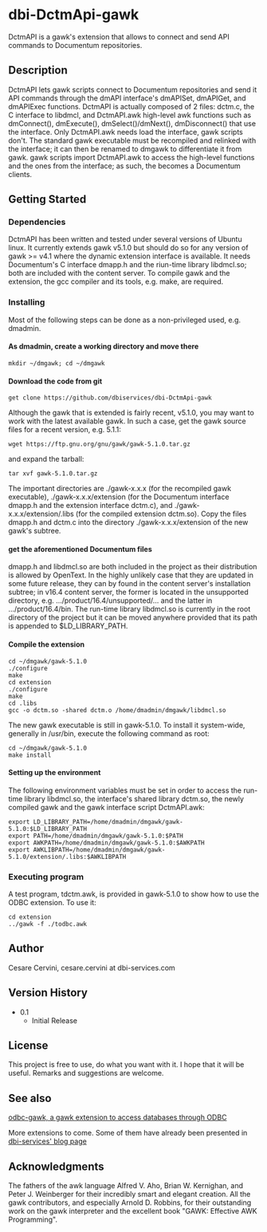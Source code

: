 # dbi-DctmApi-gawk

DctmAPI is a gawk's extension that allows to connect and send API commands to Documentum repositories.

## Description

DctmAPI lets gawk scripts connect to Documentum repositories and send it API commands through the dmAPI interface's dmAPISet, dmAPIGet, and dmAPIExec functions.
DctmAPI is actually composed of 2 files: dctm.c, the C interface to libdmcl, and DctmAPI.awk high-level awk functions such as dmConnect(), dmExecute(), dmSelect()/dmNext(), dmDisconnect() that use the interface. Only DctmAPI.awk needs load the interface, gawk scripts don't.
The standard gawk executable must be recompiled and relinked with the interface; it can then be renamed to dmgawk to differentiate it from gawk.
gawk scripts import DctmAPI.awk to access the high-level functions and the ones from the interface; as such, the becomes a Documentum clients.

## Getting Started

### Dependencies

DctmAPI has been written and tested under several versions of Ubuntu linux.
It currently extends gawk v5.1.0 but should do so for any version of gawk >= v4.1 where the dynamic extension interface is available.
It needs Documentum's C interface dmapp.h and the riun-time library libdmcl.so; both are included with the content server.
To compile gawk and the extension, the gcc compiler and its tools, e.g. make, are required.

### Installing

Most of the following steps can be done as a non-privileged used, e.g. dmadmin.

#### As dmadmin, create a working directory and move there
```
mkdir ~/dmgawk; cd ~/dmgawk
```

#### Download the code from git
```
get clone https://github.com/dbiservices/dbi-DctmApi-gawk
```
Although the gawk that is extended is fairly recent, v5.1.0, you may want to work with the latest available gawk. In such a case, get the gawk source files for a recent version, e.g. 5.1.1:
```
wget https://ftp.gnu.org/gnu/gawk/gawk-5.1.0.tar.gz
```
and expand the tarball:
```
tar xvf gawk-5.1.0.tar.gz
```
The important directories are ./gawk-x.x.x (for the recompiled gawk executable), ./gawk-x.x.x/extension (for the Documentum interface dmapp.h and the extension interface dctm.c), and ./gawk-x.x.x/extension/.libs (for the compiled extension dctm.so). Copy the files dmapp.h and dctm.c into the directory ./gawk-x.x.x/extension of the new gawk's subtree.

#### get the aforementioned Documentum files
dmapp.h and libdmcl.so are both included in the project as their distribution is allowed by OpenText. In the highly unlikely case that they are updated in some future release, they can by found in the content server's installation subtree; in v16.4 content server, the former is located in the unsupported directory, e.g. .../product/16.4/unsupported/... and the latter in .../product/16.4/bin.
The run-time library libdmcl.so is currently in the root directory of the project but it can be moved anywhere provided that its path is appended to $LD_LIBRARY_PATH.

#### Compile the extension
```
cd ~/dmgawk/gawk-5.1.0
./configure
make
cd extension
./configure
make
cd .libs
gcc -o dctm.so -shared dctm.o /home/dmadmin/dmgawk/libdmcl.so
```

The new gawk executable is still in gawk-5.1.0. To install it system-wide, generally in /usr/bin, execute the following command as root:
```
cd ~/dmgawk/gawk-5.1.0
make install
```
#### Setting up the environment

The following environment variables must be set in order to access the run-time library libdmcl.so, the interface's shared library dctm.so, the newly compiled gawk and the gawk interface script DctmAPI.awk:
```
export LD_LIBRARY_PATH=/home/dmadmin/dmgawk/gawk-5.1.0:$LD_LIBRARY_PATH
export PATH=/home/dmadmin/dmgawk/gawk-5.1.0:$PATH
export AWKPATH=/home/dmadmin/dmgawk/gawk-5.1.0:$AWKPATH
export AWKLIBPATH=/home/dmadmin/dmgawk/gawk-5.1.0/extension/.libs:$AWKLIBPATH
```

### Executing program

A test program, tdctm.awk, is provided in gawk-5.1.0 to show how to use the ODBC extension. To use it:
```
cd extension
../gawk -f ./todbc.awk
```

## Author

Cesare Cervini, cesare.cervini at dbi-services.com

## Version History

* 0.1
    * Initial Release

## License

This project is free to use, do what you want with it. I hope that it will be useful. Remarks and suggestions are welcome.

## See also

[odbc-gawk, a gawk extension to access databases through ODBC](https://github.com/dbiservices/dbi-odbc-gawk "dbi-odbc-gawk")

More extensions to come. Some of them have already been presented in [dbi-services' blog page](https://blog.dbi-services.com/ "blogs dbi-services")

## Acknowledgments

The fathers of the awk language Alfred V. Aho, Brian W. Kernighan, and Peter J. Weinberger for their incredibly smart and elegant creation.
All the gawk contributors, and especially Arnold D. Robbins, for their outstanding work on the gawk interpreter and the excellent book "GAWK: Effective AWK Programming".


